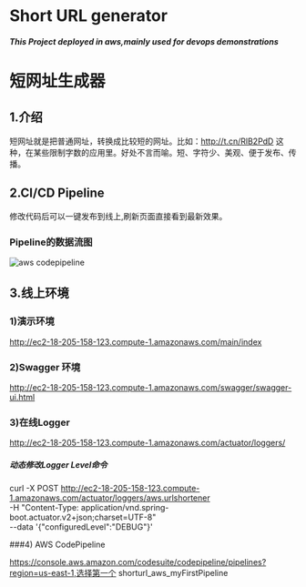 # Short URL generator
##### This Project deployed in aws,mainly used for devops demonstrations

# 短网址生成器

## 1.介绍

短网址就是把普通网址，转换成比较短的网址。比如：http://t.cn/RlB2PdD 这种，在某些限制字数的应用里。好处不言而喻。短、字符少、美观、便于发布、传播。

## 2.CI/CD Pipeline

修改代码后可以一键发布到线上,刷新页面直接看到最新效果。

### Pipeline的数据流图

 ![aws codepipeline](https://github.com/sunwayjiao/urlshorten/blob/master/Pipeline.png)

## 3.线上环境

### 1)演示环境

http://ec2-18-205-158-123.compute-1.amazonaws.com/main/index

### 2)Swagger 环境

http://ec2-18-205-158-123.compute-1.amazonaws.com/swagger/swagger-ui.html

### 3)在线Logger

http://ec2-18-205-158-123.compute-1.amazonaws.com/actuator/loggers/

##### 动态修改Logger Level命令

curl -X POST http://ec2-18-205-158-123.compute-1.amazonaws.com/actuator/loggers/aws.urlshortener \
-H "Content-Type: application/vnd.spring-boot.actuator.v2+json;charset=UTF-8" \
--data '{"configuredLevel":"DEBUG"}'

###4) AWS CodePipeline

https://console.aws.amazon.com/codesuite/codepipeline/pipelines?region=us-east-1,选择第一个 shorturl_aws_myFirstPipeline


